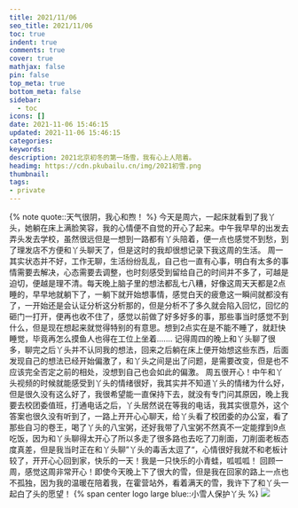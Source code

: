 ```yaml
---
title: 2021/11/06
seo_title: 2021/11/06
toc: true
indent: true
comments: true
cover: true
mathjax: false
pin: false
top_meta: true
bottom_meta: false
sidebar:
  - toc
icons: []
date: 2021-11-06 15:46:15
updated: 2021-11-06 15:46:15
categories:
keywords:
description: 2021北京初冬的第一场雪，我有心上人陪着。
headimg: https://cdn.pkubailu.cn/img/2021初雪.png
thumbnail:
tags:
- private
---
```


{% note quote::天气很阴，我心和煦！ %}
今天是周六，一起床就看到了我丫头，她躺在床上满脸笑容，我的心情便不自觉的开心了起来。中午我早早的出发去弄头发去学校，虽然很远但是一想到一路都有丫头陪着，便一点也感觉不到愁，到了理发店不方便和丫头聊天了，但是这时的我却很想记录下我这周的生活。
周一其实状态并不好，工作无聊，生活纷纷乱乱，自己也一直有心事，明白有太多的事情需要去解决，心态需要去调整，也时刻感受到留给自己的时间并不多了，可越是迫切，便越是理不清。每天晚上脑子里的想法都乱七八糟，好像这周天天都是2点睡的，早早地就躺下了，一躺下就开始想事情，感觉白天的疲惫这一瞬间就都没有了，一开始还是会认证分析这分析那的，但是分析不了多久就会陷入回忆，回忆的砸门一打开，便再也收不住了，感觉以前做了好多好多的事，那些事当时感觉不到什么，但是现在想起来就觉得特别的有意思。想到2点实在是不能不睡了，就赶快睡觉，毕竟再怎么摸鱼人也得在工位上坐着.......
记得周四的晚上和丫头聊了很多，聊完之后丫头并不认同我的想法，回来之后躺在床上便开始想这些东西，后面发现自己的想法已经开始偏激了，和丫头之间是出了问题，是需要改变，但是也不应该完全否定之前的相处，没想到自己也会如此的偏激。
周五很开心！中午和丫头视频的时候就能感受到丫头的情绪很好，我其实并不知道丫头的情绪为什么好，但是很久没有这么好了，我很希望能一直保持下去，就没有专门问其原因，晚上我要去校团委值班，打通电话之后，丫头居然说在等我的电话，我其实很意外，这个答案也很久没有听到了，一路上开开心心聊天，给丫头看了校团委的办公室，看了那些自习的卷王，喝了丫头的八宝粥，还好我带了八宝粥不然真不一定能撑到9点吃饭，因为和丫头聊得太开心了所以多走了很多路也去吃了刀削面，刀削面老板态度真差，但是我当时正在和丫头聊”丫头的毒舌太逗了“，心情很好我就不和老板计较了，开开心心回到家，快乐的一天！我是一只快乐的小青蛙，呱呱呱！
回顾一周，感觉这周非常开心！即使今天晚上下了很大的雪，但是我在回家的路上一点也不孤独，因为我的温暖在陪着我，在霍营站外，看着满天的雪，我许下了和丫头一起白了头的愿望！
{% span center logo large blue::小雪人保护丫头 %}
![](https://cdn.pkubailu.cn/img/2021小雪人.png)
